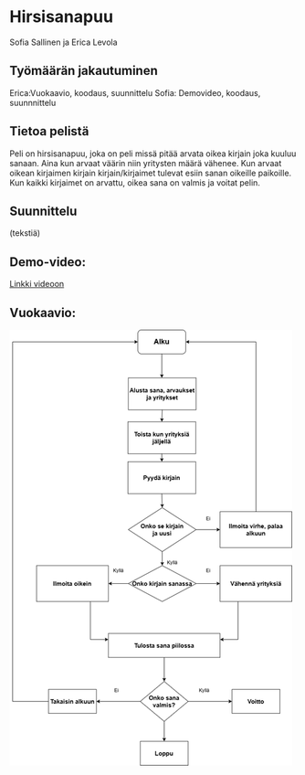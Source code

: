 # Hirsisanapuu
Sofia Sallinen ja Erica Levola

## Työmäärän jakautuminen
Erica:Vuokaavio, koodaus, suunnittelu
Sofia: Demovideo, koodaus, suunnnittelu

## Tietoa pelistä
Peli on hirsisanapuu, joka on peli missä pitää arvata oikea kirjain joka kuuluu sanaan. Aina kun arvaat väärin niin yritysten määrä vähenee. Kun arvaat oikean kirjaimen kirjain kirjain/kirjaimet tulevat esiin sanan oikeille paikoille. Kun kaikki kirjaimet on arvattu, oikea sana on valmis ja voitat pelin.

## Suunnittelu
(tekstiä)

## Demo-video:
[Linkki videoon](https://youtu.be/5IMQAu8pX-o)
## Vuokaavio:
![Vuokaavio](Vuokaavio1.png "Vuokaavio!")
